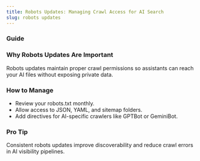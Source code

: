 ```yaml
---
title: Robots Updates: Managing Crawl Access for AI Search
slug: robots updates
---
```


### Guide
### Why Robots Updates Are Important
Robots updates maintain proper crawl permissions so assistants can reach your AI files without exposing private data.

### How to Manage
- Review your robots.txt monthly.
- Allow access to JSON, YAML, and sitemap folders.
- Add directives for AI-specific crawlers like GPTBot or GeminiBot.

### Pro Tip
Consistent robots updates improve discoverability and reduce crawl errors in AI visibility pipelines.